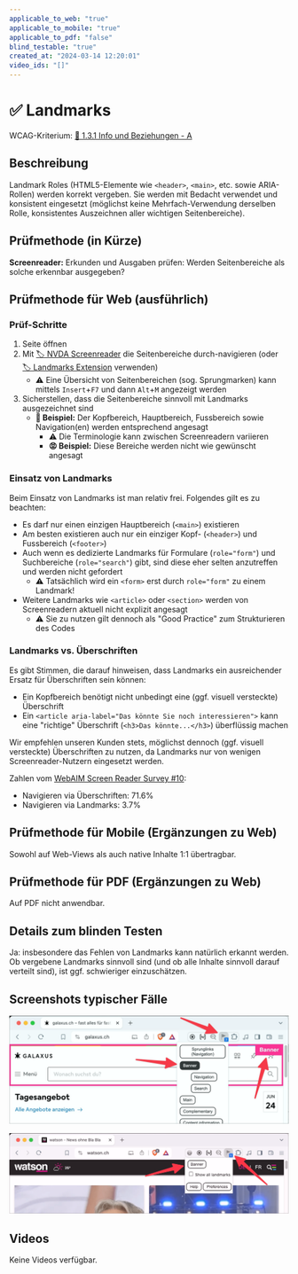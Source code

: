 ```yaml
---
applicable_to_web: "true"
applicable_to_mobile: "true"
applicable_to_pdf: "false"
blind_testable: "true"
created_at: "2024-03-14 12:20:01"
video_ids: "[]"
---
```


# ✅ Landmarks

WCAG-Kriterium: [📜 1.3.1 Info und Beziehungen - A](..)

## Beschreibung

Landmark Roles (HTML5-Elemente wie `<header>`, `<main>`, etc. sowie ARIA-Rollen) werden korrekt vergeben. Sie werden mit Bedacht verwendet und konsistent eingesetzt (möglichst keine Mehrfach-Verwendung derselben Rolle, konsistentes Auszeichnen aller wichtigen Seitenbereiche).

## Prüfmethode (in Kürze)

**Screenreader:** Erkunden und Ausgaben prüfen: Werden Seitenbereiche als solche erkennbar ausgegeben?

## Prüfmethode für Web (ausführlich)

### Prüf-Schritte

1. Seite öffnen
1. Mit [🏷️ NVDA Screenreader](/de/tags/nvda-screenreader) die Seitenbereiche durch-navigieren (oder [🏷️ Landmarks Extension](/de/tags/landmarks-extension) verwenden)
    - ⚠️ Eine Übersicht von Seitenbereichen (sog. Sprungmarken) kann mittels `Insert`+`F7` und dann `Alt`+`M` angezeigt werden
1. Sicherstellen, dass die Seitenbereiche sinnvoll mit Landmarks ausgezeichnet sind
    - **🙂 Beispiel:** Der Kopfbereich, Hauptbereich, Fussbereich sowie Navigation(en) werden entsprechend angesagt
        - ⚠️ Die Terminologie kann zwischen Screenreadern variieren
        - **😡 Beispiel:** Diese Bereiche werden nicht wie gewünscht angesagt

### Einsatz von Landmarks

Beim Einsatz von Landmarks ist man relativ frei. Folgendes gilt es zu beachten:

- Es darf nur einen einzigen Hauptbereich (`<main>`) existieren
- Am besten existieren auch nur ein einziger Kopf- (`<header>`) und Fussbereich (`<footer>`)
- Auch wenn es dedizierte Landmarks für Formulare (`role="form"`) und Suchbereiche (`role="search"`) gibt, sind diese eher selten anzutreffen und werden nicht gefordert
    - ⚠️ Tatsächlich wird ein `<form>` erst durch `role="form"` zu einem Landmark!
- Weitere Landmarks wie `<article>` oder `<section>` werden von Screenreadern aktuell nicht explizit angesagt
    - ⚠️ Sie zu nutzen gilt dennoch als "Good Practice" zum Strukturieren des Codes

### Landmarks vs. Überschriften

Es gibt Stimmen, die darauf hinweisen, dass Landmarks ein ausreichender Ersatz für Überschriften sein können:

- Ein Kopfbereich benötigt nicht unbedingt eine (ggf. visuell versteckte) Überschrift
- Ein `<article aria-label="Das könnte Sie noch interessieren">` kann eine "richtige" Überschrift (`<h3>Das könnte...</h3>`) überflüssig machen

Wir empfehlen unseren Kunden stets, möglichst dennoch (ggf. visuell versteckte) Überschriften zu nutzen, da Landmarks nur von wenigen Screenreader-Nutzern eingesetzt werden.

Zahlen vom [WebAIM Screen Reader Survey #10](https://webaim.org/projects/screenreadersurvey10/):

- Navigieren via Überschriften: 71.6%
- Navigieren via Landmarks: 3.7%

## Prüfmethode für Mobile (Ergänzungen zu Web)

Sowohl auf Web-Views als auch native Inhalte 1:1 übertragbar.

## Prüfmethode für PDF (Ergänzungen zu Web)

Auf PDF nicht anwendbar.

## Details zum blinden Testen

Ja: insbesondere das Fehlen von Landmarks kann natürlich erkannt werden. Ob vergebene Landmarks sinnvoll sind (und ob alle Inhalte sinnvoll darauf verteilt sind), ist ggf. schwieriger einzuschätzen.

## Screenshots typischer Fälle

![Landmarks auf Galaxus](images/landmarks-auf-galaxus.png)

![Nur ein einziges Landmark auf Watson](images/nur-ein-einziges-landmark-auf-watson.png)

## Videos

Keine Videos verfügbar.
